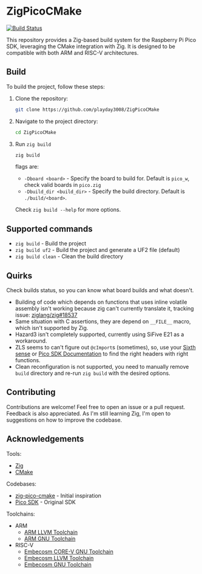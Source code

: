 # ZigPicoCMake

[![Build Status](https://github.com/playday3008/ZigPicoCMake/actions/workflows/zig-build.yml/badge.svg)](https://github.com/playday3008/ZigPicoCMake/actions)

This repository provides a Zig-based build system for the Raspberry Pi Pico SDK, leveraging the CMake integration with Zig. It is designed to be compatible with both ARM and RISC-V architectures.

## Build

To build the project, follow these steps:

1. Clone the repository:

   ```bash
   git clone https://github.com/playday3008/ZigPicoCMake
   ```

2. Navigate to the project directory:

   ```bash
   cd ZigPicoCMake
   ```

3. Run `zig build`

   ```bash
   zig build
   ```

   flags are:

   - `-Dboard <board>` - Specify the board to build for. Default is `pico_w`, check valid boards in `pico.zig`
   - `-Dbuild_dir <build_dir>` - Specify the build directory. Default is `./build/<board>`.

   Check `zig build --help` for more options.

## Supported commands

- `zig build` - Build the project
- `zig build uf2` - Build the project and generate a UF2 file (default)
- `zig build clean` - Clean the build directory

## Quirks

Check builds status, so you can know what board builds and what doesn't.

- Building of code which depends on functions that uses inline volatile assembly isn't working because zig can't currently translate it, tracking issue: [ziglang/zig#18537](https://github.com/ziglang/zig/issues/18537)
- Same situation with C assertions, they are depend on `__FILE__` macro, which isn't supported by Zig.
- Hazard3 isn't completely supported, currently using SiFive E21 as a workaround.
- ZLS seems to can't figure out `@cImport`s (sometimes), so, use your [Sixth sense](https://en.wikipedia.org/wiki/Sixth_sense) or [Pico SDK Documentation](https://www.raspberrypi.com/documentation/pico-sdk/) to find the right headers with right functions.
- Clean reconfiguration is not supported, you need to manually remove `build` directory and re-run `zig build` with the desired options.

## Contributing

Contributions are welcome! Feel free to open an issue or a pull request.
Feedback is also appreciated. As I'm still learning Zig, I'm open to suggestions on how to improve the codebase.

## Acknowledgements

Tools:

- [Zig](https://ziglang.org)
- [CMake](https://cmake.org)

Codebases:

- [zig-pico-cmake](https://github.com/nemuibanila/zig-pico-cmake) - Initial inspiration
- [Pico SDK](https://github.com/raspberrypi/pico-sdk) - Original SDK

Toolchains:

- ARM
  - [ARM LLVM Toolchain](https://github.com/ARM-software/LLVM-embedded-toolchain-for-Arm)
  - [ARM GNU Toolchain](https://developer.arm.com/downloads/-/arm-gnu-toolchain-downloads)
- RISC-V
  - [Embecosm CORE-V GNU Toolchain](https://buildbot.embecosm.com/search/?q=corev-gcc)
  - [Embecosm LLVM Toolchain](https://buildbot.embecosm.com/search/?q=riscv32-clang)
  - [Embecosm GNU Toolchain](https://buildbot.embecosm.com/search/?q=riscv32-gcc)
